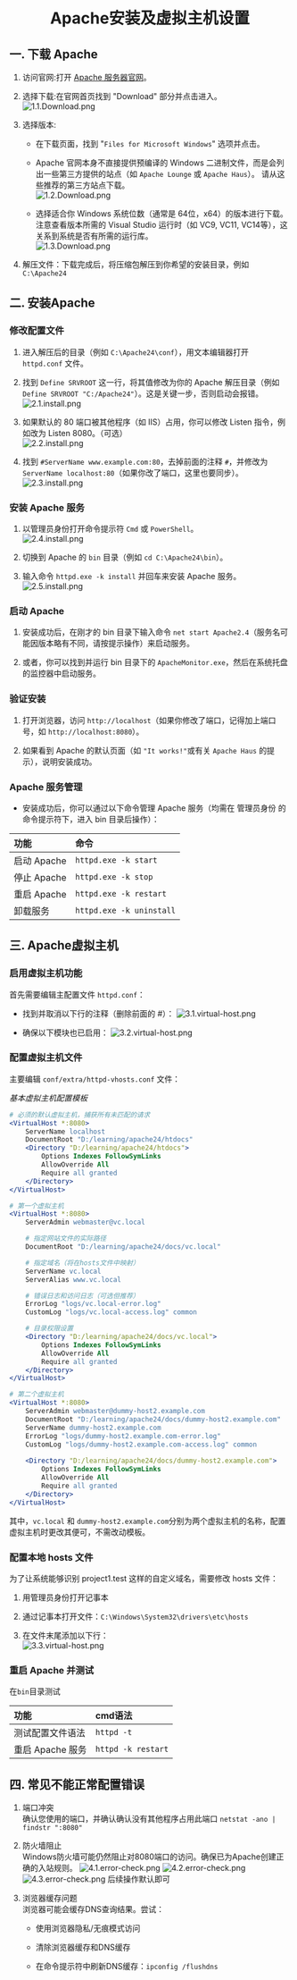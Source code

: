 # <center>Apache安装及虚拟主机设置</center>

## 一. 下载 Apache  

1. 访问官网:打开 [Apache 服务器官网]( http://httpd.apache.org)。  

2. 选择下载:在官网首页找到 "Download" 部分并点击进入。  
![1.1.Download.png](http://vc.local:8080/Apache-Ins&Vhost/Pic-file%20of%20Apache/1.1.Download.png)

1. 选择版本:  
    - 在下载页面，找到 "`Files for Microsoft Windows`" 选项并点击。  

    - Apache 官网本身不直接提供预编译的 Windows 二进制文件，而是会列出一些第三方提供的站点（如 `Apache Lounge` 或 `Apache Haus`）。 请从这些推荐的第三方站点下载。  
    ![1.2.Download.png](http://vc.local:8080/Apache-Ins&Vhost/Pic-file%20of%20Apache/1.2.Download.png)  

    - 选择适合你 Windows 系统位数（通常是 64位，x64）的版本进行下载。 注意查看版本所需的 Visual Studio 运行时（如 VC9, VC11, VC14等），这关系到系统是否有所需的运行库。  
    ![1.3.Download.png](http://vc.local:8080/Apache-Ins&Vhost/Pic-file%20of%20Apache/1.3.Download.png)  

2. 解压文件：下载完成后，将压缩包解压到你希望的安装目录，例如 `C:\Apache24`  

## 二. 安装Apache  

### 修改配置文件  

1. 进入解压后的目录（例如 `C:\Apache24\conf`），用文本编辑器打开 `httpd.conf` 文件。  

2. 找到 `Define SRVROOT` 这一行，将其值修改为你的 Apache 解压目录（例如 `Define SRVROOT "C:/Apache24"`）。这是关键一步，否则启动会报错。  
![2.1.install.png](http://vc.local:8080/Apache-Ins&Vhost/Pic-file%20of%20Apache/2.1.install.png)
3. 如果默认的 80 端口被其他程序（如 IIS）占用，你可以修改 Listen 指令，例如改为 Listen 8080。（可选）  
![2.2.install.png](http://vc.local:8080/Apache-Ins&Vhost/Pic-file%20of%20Apache/2.2.install.png)
4. 找到 ``#ServerName www.example.com:80``，去掉前面的注释 ``#``，并修改为 ``ServerName localhost:80``（如果你改了端口，这里也要同步）。  
![2.3.install.png](http://vc.local:8080/Apache-Ins&Vhost/Pic-file%20of%20Apache/2.3.install.png)

### 安装 Apache 服务  

1. 以管理员身份打开命令提示符 `Cmd` 或 `PowerShell`。  
![2.4.install.png](http://vc.local:8080/Apache-Ins&Vhost/Pic-file%20of%20Apache/2.4.install.png)
2. 切换到 Apache 的 `bin` 目录（例如 `cd C:\Apache24\bin`）。  

3. 输入命令 ``httpd.exe -k install`` 并回车来安装 Apache 服务。  
![2.5.install.png](http://vc.local:8080/Apache-Ins&Vhost/Pic-file%20of%20Apache/2.5.install.png)  

### 启动 Apache  

1. 安装成功后，在刚才的 bin 目录下输入命令 ``net start Apache2.4``（服务名可能因版本略有不同，请按提示操作）来启动服务。  

2. 或者，你可以找到并运行 bin 目录下的 ``ApacheMonitor.exe``，然后在系统托盘的监控器中启动服务。  

### 验证安装  

1. 打开浏览器，访问 ``http://localhost``（如果你修改了端口，记得加上端口号，如 ``http://localhost:8080``）。

2. 如果看到 Apache 的默认页面（如 ``"It works!"``或有关 ``Apache Haus`` 的提示），说明安装成功。  

### Apache 服务管理  

- 安装成功后，你可以通过以下命令管理 Apache 服务（均需在 管理员身份 的命令提示符下，进入 bin 目录后操作）：

|功能|命令|
|:---|:---|
|启动 Apache|``httpd.exe -k start``|
|停止 Apache|``httpd.exe -k stop``|
|重启 Apache|``httpd.exe -k restart``|
|卸载服务|``httpd.exe -k uninstall``|

## 三. Apache虚拟主机  

### 启用虚拟主机功能  

首先需要编辑主配置文件 ``httpd.conf``：  

- 找到并取消以下行的注释（删除前面的 #）：
![3.1.virtual-host.png](http://vc.local:8080/Apache-Ins&Vhost/Pic-file%20of%20Apache/3.1.virtual-host.png)

- 确保以下模块也已启用：
![3.2.virtual-host.png](http://vc.local:8080/Apache-Ins&Vhost/Pic-file%20of%20Apache/3.2.virtual-host.png)

### 配置虚拟主机文件  

主要编辑 ``conf/extra/httpd-vhosts.conf`` 文件：  

*基本虚拟主机配置模板*  

``` apache
# 必须的默认虚拟主机，捕获所有未匹配的请求
<VirtualHost *:8080>
    ServerName localhost
    DocumentRoot "D:/learning/apache24/htdocs"
    <Directory "D:/learning/apache24/htdocs">
        Options Indexes FollowSymLinks
        AllowOverride All
        Require all granted
    </Directory>
</VirtualHost>

# 第一个虚拟主机
<VirtualHost *:8080>
    ServerAdmin webmaster@vc.local

    # 指定网站文件的实际路径
    DocumentRoot "D:/learning/apache24/docs/vc.local"

    # 指定域名（将在hosts文件中映射）
    ServerName vc.local
    ServerAlias www.vc.local

    # 错误日志和访问日志（可选但推荐）
    ErrorLog "logs/vc.local-error.log"
    CustomLog "logs/vc.local-access.log" common

    # 目录权限设置
    <Directory "D:/learning/apache24/docs/vc.local">
        Options Indexes FollowSymLinks
        AllowOverride All
        Require all granted
    </Directory>
</VirtualHost>

# 第二个虚拟主机
<VirtualHost *:8080>
    ServerAdmin webmaster@dummy-host2.example.com
    DocumentRoot "D:/learning/apache24/docs/dummy-host2.example.com"
    ServerName dummy-host2.example.com
    ErrorLog "logs/dummy-host2.example.com-error.log"
    CustomLog "logs/dummy-host2.example.com-access.log" common
    
    <Directory "D:/learning/apache24/docs/dummy-host2.example.com">
        Options Indexes FollowSymLinks
        AllowOverride All
        Require all granted
    </Directory>
</VirtualHost>
```

其中，`vc.local` 和 `dummy-host2.example.com`分别为两个虚拟主机的名称，配置虚拟主机时更改其便可，不需改动模板。  

### 配置本地 hosts 文件  

为了让系统能够识别 project1.test 这样的自定义域名，需要修改 hosts 文件：

1. 用管理员身份打开记事本  

2. 通过记事本打开文件：``C:\Windows\System32\drivers\etc\hosts``  

3. 在文件末尾添加以下行：  
![3.3.virtual-host.png](http://vc.local:8080/Apache-Ins&Vhost/Pic-file%20of%20Apache/3.3.virtual-host.png)  

### 重启 Apache 并测试  

在`bin`目录测试

|功能|cmd语法|
|:---|:---|
|测试配置文件语法|`httpd -t`|
|重启 Apache 服务|`httpd -k restart`|

## 四. 常见不能正常配置错误

1. 端口冲突  
   确认您使用的端口，并确认确认没有其他程序占用此端口
   `netstat -ano | findstr ":8080"`
2. 防火墙阻止  
   Windows防火墙可能仍然阻止对8080端口的访问。确保已为Apache创建正确的入站规则。
   ![4.1.error-check.png](http://vc.local:8080/Apache-Ins&Vhost/Pic-file%20of%20Apache/4.1.error-check.png)
   ![4.2.error-check.png](http://vc.local:8080/Apache-Ins&Vhost/Pic-file%20of%20Apache/4.2.error-check.png)
   ![4.3.error-check.png](http://vc.local:8080/Apache-Ins&Vhost/Pic-file%20of%20Apache/4.3.error-check.png)
   后续操作默认即可  
3. 浏览器缓存问题  
   浏览器可能会缓存DNS查询结果。尝试：

    - 使用浏览器隐私/无痕模式访问

    - 清除浏览器缓存和DNS缓存

    - 在命令提示符中刷新DNS缓存：`ipconfig /flushdns`
